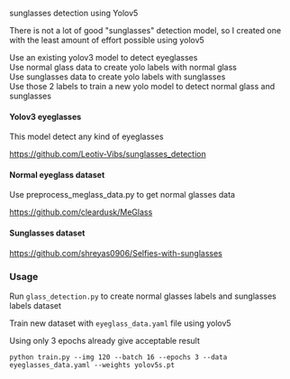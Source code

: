sunglasses detection using Yolov5

There is not a lot of good "sunglasses" detection model, so I created one with the least amount of effort possible using
yolov5

Use an existing yolov3 model to detect eyeglasses </br>
Use normal glass data to create yolo labels with normal glass </br>
Use sunglasses data to create yolo labels with sunglasses </br>
Use those 2 labels to train a new yolo model to detect normal glass and sunglasses </br>


#### Yolov3 eyeglasses

This model detect any kind of eyeglasses

https://github.com/Leotiv-Vibs/sunglasses_detection

#### Normal eyeglass dataset

Use preprocess_meglass_data.py to get normal glasses data

https://github.com/cleardusk/MeGlass

#### Sunglasses dataset

https://github.com/shreyas0906/Selfies-with-sunglasses

### Usage

Run ```glass_detection.py``` to create normal glasses labels and sunglasses labels dataset

Train new dataset with ```eyeglass_data.yaml``` file using yolov5

Using only 3 epochs already give acceptable result

```python train.py --img 120 --batch 16 --epochs 3 --data eyeglasses_data.yaml --weights yolov5s.pt```


